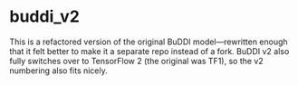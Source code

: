 # buddi_v2
This is a refactored version of the original BuDDI model—rewritten enough that it felt better to make it a separate repo instead of a fork. BuDDI v2 also fully switches over to TensorFlow 2 (the original was TF1), so the v2 numbering also fits nicely.
